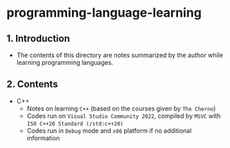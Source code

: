 # programming-language-learning

## 1. Introduction

- The contents of this directory are notes summarized by the author while learning programming languages.

## 2. Contents

- C++
    - Notes on learning `C++` (based on the courses given by `The Cherno`)
    - Codes run on `Visual Studio Community 2022`, compiled by `MSVC` with `ISO C++20 Standard (/std:c++20)`
    - Codes run in `Debug` mode and `x86` platform if no additional information

